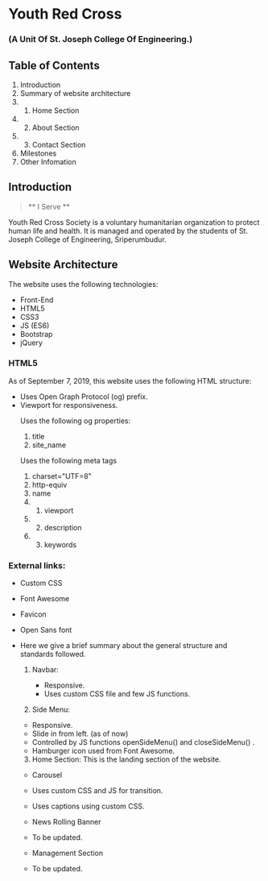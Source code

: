 # Youth Red Cross

### (A Unit Of St. Joseph College Of Engineering.)

## Table of Contents

1. Introduction
2. Summary of website architecture
3. 1. Home Section
4. 2. About Section
5. 3. Contact Section
6. Milestones
7. Other Infomation

## Introduction

> ** I Serve **

Youth Red Cross Society is a voluntary humanitarian organization to protect human life and health. It is managed and operated by the students of St. Joseph College of Engineering, Sriperumbudur.

## Website Architecture

The website uses the following technologies:

- Front-End
- HTML5
- CSS3
- JS (ES6)
- Bootstrap
- jQuery

### HTML5

As of September 7, 2019, this website uses the following HTML structure:

- <html>
  Uses Open Graph Protocol (og) prefix.
- <head>
  Viewport for responsiveness.

  Uses the following og properties:

  1. title
  2. site_name

  Uses the following meta tags

  1. charset="UTF=8"
  2. http-equiv
  3. name
  4. 1. viewport
  5. 2. description
  6. 3. keywords

### External links:

- Custom CSS
- Font Awesome
- Favicon
- Open Sans font

- <body>
  Here we give a brief summary about the general structure and standards followed.

  1. Navbar:

     - Responsive.
     - Uses custom CSS file and few JS functions.

  2. Side Menu:

  - Responsive.
  - Slide in from left. (as of now)
  - Controlled by JS functions openSideMenu() and closeSideMenu() .
  - Hamburger icon used from Font Awesome.

  3. Home Section:
     This is the landing section of the website.

  - Carousel
  - Uses custom CSS and JS for transition.
  - Uses captions using custom CSS.

  - News Rolling Banner
  - To be updated.

  - Management Section
  - To be updated.
